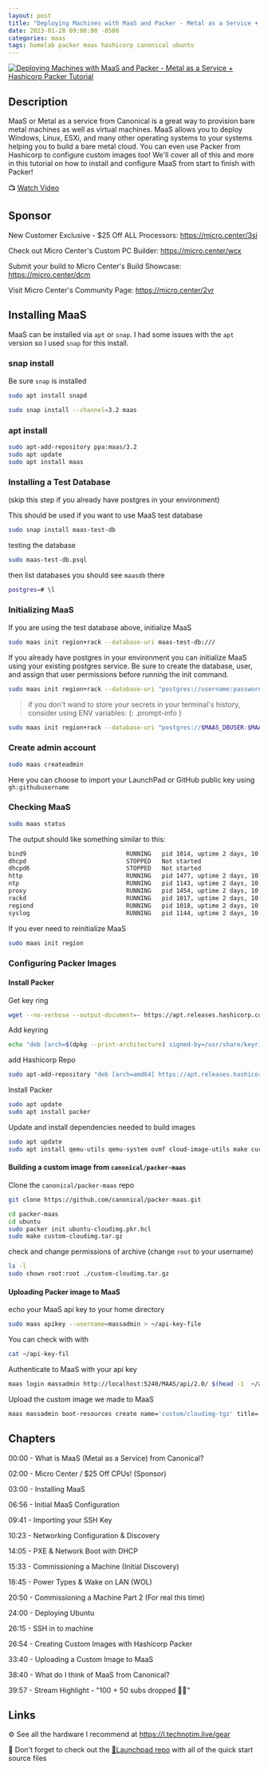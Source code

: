 ```yaml
---
layout: post
title: "Deploying Machines with MaaS and Packer - Metal as a Service + Hashicorp Packer Tutorial"
date: 2023-01-28 09:00:00 -0500
categories: maas
tags: homelab packer maas hashicorp canonical ubuntu
---
```


[![Deploying Machines with MaaS and Packer - Metal as a Service + Hashicorp Packer Tutorial](https://img.youtube.com/vi/lEqD3mRcqSo/0.jpg)](https://www.youtube.com/watch?v=lEqD3mRcqSo "Deploying Machines with MaaS and Packer - Metal as a Service + Hashicorp Packer Tutorial")

## Description

MaaS or Metal as a service from Canonical is a great way to provision bare metal machines as well as virtual machines.  MaaS allows you to deploy Windows, Linux, ESXi, and many other operating systems to your systems helping you to build a bare metal cloud.  You can even use Packer from Hashicorp to configure custom images too!  We'll cover all of this and more in this tutorial on how to install and configure MaaS from start to finish with Packer!

📺 [Watch Video](https://www.youtube.com/watch?v=lEqD3mRcqSo)

## Sponsor

New Customer Exclusive - $25 Off ALL Processors: <https://micro.center/3si>

Check out Micro Center's Custom PC Builder: <https://micro.center/wcx>

Submit your build to Micro Center's Build Showcase: <https://micro.center/dcm>

Visit Micro Center's Community Page: <https://micro.center/2vr>

## Installing MaaS

MaaS can be installed via `apt` or `snap`.  I had some issues with the `apt` version so I used `snap` for this install.

### snap install

Be sure `snap` is installed

```bash
sudo apt install snapd
```

```bash
sudo snap install --channel=3.2 maas
```

### apt install

```bash
sudo apt-add-repository ppa:maas/3.2
sudo apt update
sudo apt install maas
```

### Installing a Test Database

(skip this step if you already have postgres in your environment)

This should be used if you want to use MaaS test database

```bash
sudo snap install maas-test-db
```

testing the database

```bash
sudo maas-test-db.psql
```

then list databases you should see `maasdb` there

```bash
postgres=# \l
```

### Initializing MaaS

If you are using the test database above, initialize MaaS

```bash
sudo maas init region+rack --database-uri maas-test-db:///

```

If you already have postgres in your environment you can initialize MaaS using your existing postgres service.  Be sure to create the database, user, and assign that user permissions before running the init command.

```bash
sudo maas init region+rack --database-uri "postgres://username:password@192.168.0.100/maas" # replace username /password / ip /db name
```

> if you don't wand to store your secrets in your terminal's history, consider using ENV variables:
{: .prompt-info }

```bash
sudo maas init region+rack --database-uri "postgres://$MAAS_DBUSER:$MAAS_DBPASS@$HOSTNAME/$MAAS_DBNAME"
```

### Create admin account

```bash
sudo maas createadmin
```

Here you can choose to import your LaunchPad or GitHub public key using `gh:githubusername`

### Checking MaaS

```bash
sudo maas status
```

The output should like something similar to this:

```bash
bind9                            RUNNING   pid 1014, uptime 2 days, 10:52:40
dhcpd                            STOPPED   Not started
dhcpd6                           STOPPED   Not started
http                             RUNNING   pid 1477, uptime 2 days, 10:52:23
ntp                              RUNNING   pid 1143, uptime 2 days, 10:52:37
proxy                            RUNNING   pid 1454, uptime 2 days, 10:52:25
rackd                            RUNNING   pid 1017, uptime 2 days, 10:52:40
regiond                          RUNNING   pid 1018, uptime 2 days, 10:52:40
syslog                           RUNNING   pid 1144, uptime 2 days, 10:52:37
```

If you ever need to reinitialize MaaS

```bash
sudo maas init region
```

### Configuring Packer Images

#### Install Packer

Get key ring

```bash
wget --no-verbose --output-document=- https://apt.releases.hashicorp.com/gpg | sudo gpg --dearmor --output=/usr/share/keyrings/hashicorp-archive-keyring.gpg 
```

Add keyring

```bash
echo "deb [arch=$(dpkg --print-architecture) signed-by=/usr/share/keyrings/hashicorp-archive-keyring.gpg] https://apt.releases.hashicorp.com $(lsb_release --codename --short) main" | sudo tee /etc/apt/sources.list.d/hashicorp.list
```

add Hashicorp Repo

```bash
sudo apt-add-repository "deb [arch=amd64] https://apt.releases.hashicorp.com $(lsb_release -cs) main" 
```

Install Packer

```bash
sudo apt update
sudo apt install packer
```

Update and install dependencies needed to build images

```bash
sudo apt update
sudo apt install qemu-utils qemu-system ovmf cloud-image-utils make curtain git
```

#### Building a custom image from `canonical/packer-maas`

Clone the `canonical/packer-maas` repo

```bash
git clone https://github.com/canonical/packer-maas.git

```

```bash
cd packer-maas
cd ubuntu
sudo packer init ubuntu-cloudimg.pkr.hcl
sudo make custom-cloudimg.tar.gz
```

check and change permissions of archive (change `root` to your username)

```bash
ls -l
sudo chown root:root ./custom-cloudimg.tar.gz

```

#### Uploading Packer image to MaaS

echo your MaaS api key to your home directory

```bash
sudo maas apikey --username=massadmin > ~/api-key-file
```

You can check with with

```bash
cat ~/api-key-fil
```

Authenticate to MaaS with your api key

```bash
maas login massadmin http://localhost:5240/MAAS/api/2.0/ $(head -1  ~/api-key-file)
```

Upload the custom image we made to MaaS

```bash
maas massadmin boot-resources create name='custom/cloudimg-tgz' title='Ubuntu Custom TGZ' architecture='amd64/generic' filetype='tgz' content@=custom-cloudimg.tar.gz
```

## Chapters

00:00 - What is MaaS (Metal as a Service) from Canonical?

02:00 - Micro Center / $25 Off CPUs! (Sponsor)

03:00 - Installing MaaS

06:56 - Initial MaaS Configuration

09:41 - Importing your SSH Key

10:23 - Networking Configuration & Discovery

14:05 - PXE & Network Boot with DHCP

15:33 - Commissioning a Machine (Initial Discovery)

18:45 - Power Types & Wake on LAN (WOL)

20:50 - Commissioning a Machine Part 2 (For real this time)

24:00 - Deploying Ubuntu

26:15 - SSH in to machine

26:54 - Creating Custom Images with Hashicorp Packer

33:40 - Uploading a Custom Image to MaaS

38:40 - What do I think of MaaS from Canonical?

39:57 - Stream Highlight - "100 + 50 subs dropped 🫳🎤"

## Links

⚙️ See all the hardware I recommend at <https://l.technotim.live/gear>

🚀 Don't forget to check out the [🚀Launchpad repo](https://l.technotim.live/quick-start) with all of the quick start source files
